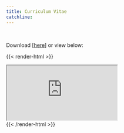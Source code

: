 ```yaml
---
title: Curriculum Vitae
catchline:
---
```

</br>

Download [[here](https://docs.google.com/document/d/1RbEKcZN_0gMwGaNGw0dmxoEmll1oWw0fB6OTZv62QrU/edit?usp=sharing)] or view below:

{{< render-html >}}
 <div class="cv-container">
  <iframe class="responsive-iframe"
  src="https://docs.google.com/document/d/e/2PACX-1vS0uw4hve2WeUIHPRIa3MRj4v2HAEfFBYZ77pJI3aQOG8BdDMWRL0OKl3CGPAs6GMOwA6AHRn5BJyMo/pub?embedded=true">
  </iframe>
</div>
{{< /render-html >}}